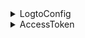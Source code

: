 <details>
  <summary>LogtoConfig</summary>

| Name                | Type       | Required | Default Value                       | Notes                                                                         |
| ------------------- | ---------- | -------- | ----------------------------------- | ----------------------------------------------------------------------------- |
| endpoint            | `string`   | ✅       |                                     | The OIDC service endpoint.                                                    |
| appId               | `string`   | ✅       |                                     | The application id comes from the application we registered in Logto Service. |
| scopes              | `string[]` |          | `[openid, offline_access, profile]` | This field always contains `openid`, `offline_access` and `profile`.          |
| resources           | `string[]` |          |                                     | The protected resource indicators we want to use.                             |
| usingPersistStorage | `boolean`  |          | `true`                              | Decide to store credentials on the local machine or not.                      |
| prompt              | `string`   |          | `consent`                           | The prompt value used in `generateSignInUri`.                                 |

**\*Notes**

- You can extend this `LogtoConfig` if you need to.

</details>

<details>
  <summary>AccessToken</summary>

| Name      | Type     | Notes                |
| --------- | -------- | -------------------- |
| token     | `string` |                      |
| scope     | `string` |                      |
| expiresAt | `number` | Timestamp in seconds |

</details>
